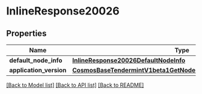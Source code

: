 # InlineResponse20026

## Properties
Name | Type | Description | Notes
------------ | ------------- | ------------- | -------------
**default_node_info** | [**InlineResponse20026DefaultNodeInfo**](InlineResponse20026DefaultNodeInfo.md) |  | [optional] 
**application_version** | [**CosmosBaseTendermintV1beta1GetNodeInfoResponseApplicationVersion**](CosmosBaseTendermintV1beta1GetNodeInfoResponseApplicationVersion.md) |  | [optional] 

[[Back to Model list]](../README.md#documentation-for-models) [[Back to API list]](../README.md#documentation-for-api-endpoints) [[Back to README]](../README.md)

